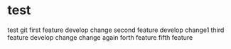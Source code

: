 # test
test git
first feature
develop change
second feature
develop change1
third feature
develop change
change again
forth feature
fifth feature